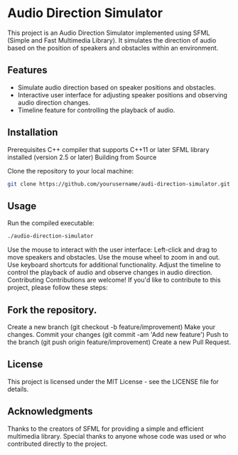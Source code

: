 # Audio Direction Simulator
This project is an Audio Direction Simulator implemented using SFML (Simple and Fast Multimedia Library). It simulates the direction of audio based on the position of speakers and obstacles within an environment.

## Features
- Simulate audio direction based on speaker positions and obstacles.
- Interactive user interface for adjusting speaker positions and observing audio direction changes.
- Timeline feature for controlling the playback of audio.
## Installation
Prerequisites
C++ compiler that supports C++11 or later
SFML library installed (version 2.5 or later)
Building from Source

Clone the repository to your local machine:
```bash
git clone https://github.com/yourusername/audi-direction-simulator.git
```

## Usage
Run the compiled executable:
```bash
./audio-direction-simulator
```
Use the mouse to interact with the user interface:
Left-click and drag to move speakers and obstacles.
Use the mouse wheel to zoom in and out.
Use keyboard shortcuts for additional functionality.
Adjust the timeline to control the playback of audio and observe changes in audio direction.
Contributing
Contributions are welcome! If you'd like to contribute to this project, please follow these steps:

## Fork the repository.
Create a new branch (git checkout -b feature/improvement)
Make your changes.
Commit your changes (git commit -am 'Add new feature')
Push to the branch (git push origin feature/improvement)
Create a new Pull Request.
## License
This project is licensed under the MIT License - see the LICENSE file for details.

## Acknowledgments
Thanks to the creators of SFML for providing a simple and efficient multimedia library.
Special thanks to anyone whose code was used or who contributed directly to the project.
